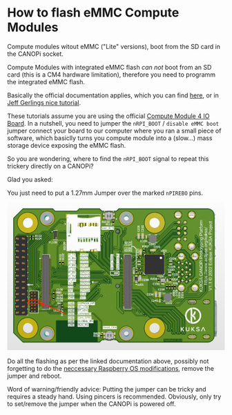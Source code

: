 # How to flash eMMC Compute Modules

Compute modules witout eMMC ("Lite" versions), boot from the SD card in the CANOPi socket.

Compute Modules with integrated eMMC flash _can not_ boot from an SD card (this is a CM4 hardware limitation), therefore you need to programm the integrated eMMC flash.

Basically the official documentation applies, which you can find [here](https://www.raspberrypi.com/documentation/computers/compute-module.html#flashing-the-compute-module-emmc), or in [Jeff Gerlings nice tutorial](https://www.jeffgeerling.com/blog/2020/how-flash-raspberry-pi-os-compute-module-4-emmc-usbboot
).

These tutorials assume you are using the official [Compute Module 4 IO Board](https://www.raspberrypi.com/products/compute-module-4-io-board/).
In a nutshell, you need to jumper the `nRPI_BOOT` / `disable eMMC boot` jumper connect your board to our computer where you ran a small piece of software, which basiclly turns you compute module into a (slow...) mass storage device exposing the eMMC flash.

So you are wondering, where to find the `nRPI_BOOT` signal to repeat this trickery directly on a CANOPi? 

Glad you asked:

You just need to put a 1.27mm Jumper over  the marked `nPIREBO` pins.

![nRPIREBO jumper](../Component_Documentation/img/nRPIREBO_jumper.png)

Do all the flashing as per the linked documentation above, possibly not forgetting to do the [neccessary Raspberry OS modifications](configure_raspberryos.md), remove the jumper and reboot.

Word of warning/friendly advice: Putting the jumper can be tricky and requires a steady hand. Using pincers is recommended. Obviously, only try to set/remove the jumper when the CANOPi is powered off.
